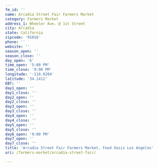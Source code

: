 ```yaml
---
fm_id: ''
name: Arcadia Street Fair Farmers Market
category: Farmers Market
address_1: Wheeler Ave. @ 1st Street
city: Arcadia
state: California
zipcode: '91016'
phone: ''
website: ''
season_open: ''
season_close: ''
day_open: '6'
time_open: '5:00 PM'
time_close: '9:00 PM'
longitude: '-118.0284'
latitude: '34.1412'
EBT: ''
day1_open: ''
day1_close: ''
day2_open: ''
day2_close: ''
day3_open: ''
day3_close: ''
day4_open: ''
day4_close: ''
day5_open: ''
day5_close: ''
day6_open: '9:00 PM'
day7_open: ''
day7_close: ''
title: 'Arcadia Street Fair Farmers Market, Food Oasis Los Angeles'
uri: /farmers-market/arcadia-street-fair/

---
```

